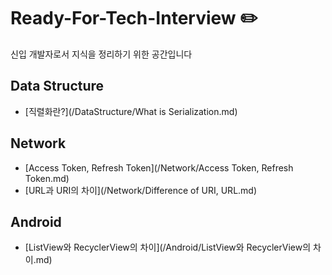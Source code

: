 # Ready-For-Tech-Interview :pencil2:

신입 개발자로서 지식을 정리하기 위한 공간입니다

## Data Structure

- [직렬화란?](/DataStructure/What is Serialization.md)

## Network

- [Access Token, Refresh Token](/Network/Access Token, Refresh Token.md)
- [URL과 URI의 차이](/Network/Difference of URI, URL.md)

## Android

- [ListView와 RecyclerView의 차이](/Android/ListView와 RecyclerView의 차이.md) 

